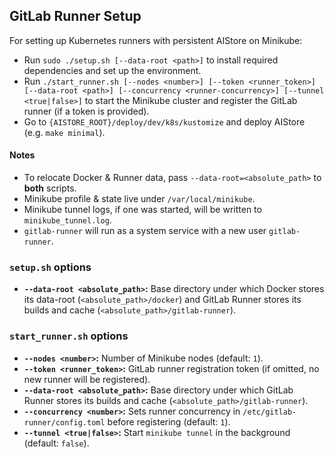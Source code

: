 ## GitLab Runner Setup

For setting up Kubernetes runners with persistent AIStore on Minikube:

- Run `sudo ./setup.sh [--data-root <path>]` to install required dependencies and set up the environment.
- Run `./start_runner.sh [--nodes <number>] [--token <runner_token>] [--data-root <path>] [--concurrency <runner-concurrency>] [--tunnel <true|false>]` to start the Minikube cluster and register the GitLab runner (if a token is provided).
- Go to `{AISTORE_ROOT}/deploy/dev/k8s/kustomize` and deploy AIStore (e.g. `make minimal`).

#### Notes

- To relocate Docker & Runner data, pass `--data-root=<absolute_path>` to **both** scripts.  
- Minikube profile & state live under `/var/local/minikube`.  
- Minikube tunnel logs, if one was started, will be written to `minikube_tunnel.log`.
- `gitlab-runner` will run as a system service with a new user `gitlab-runner`.

### `setup.sh` options

- **`--data-root <absolute_path>`:**  Base directory under which Docker stores its data-root (`<absolute_path>/docker`) and GitLab Runner stores its builds and cache (`<absolute_path>/gitlab-runner`).

### `start_runner.sh` options

- **`--nodes <number>`:** Number of Minikube nodes (default: `1`).
- **`--token <runner_token>`:** GitLab runner registration token (if omitted, no new runner will be registered).
- **`--data-root <absolute_path>`:** Base directory under which GitLab Runner stores its builds and cache (`<absolute_path>/gitlab-runner`).
- **`--concurrency <number>`:**  Sets runner concurrency in `/etc/gitlab-runner/config.toml` before registering (default: `1`).
- **`--tunnel <true|false>`:** Start `minikube tunnel` in the background (default: `false`).
